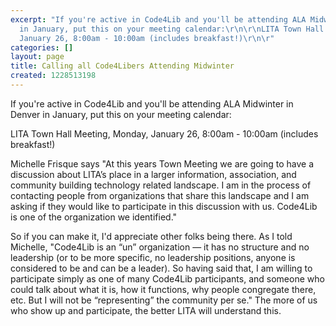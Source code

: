 ```yaml
---
excerpt: "If you're active in Code4Lib and you'll be attending ALA Midwinter in Denver
  in January, put this on your meeting calendar:\r\n\r\nLITA Town Hall Meeting, Monday,
  January 26, 8:00am - 10:00am (includes breakfast!)\r\n\r"
categories: []
layout: page
title: Calling all Code4Libers Attending Midwinter
created: 1228513198
---
```

If you're active in Code4Lib and you'll be attending ALA Midwinter in Denver in January, put this on your meeting calendar:

LITA Town Hall Meeting, Monday, January 26, 8:00am - 10:00am (includes breakfast!)

Michelle Frisque says "At this years Town Meeting we are going to have a discussion about LITA’s place in a larger information, association, and community building technology related landscape. I am in the process of contacting people from organizations that share this landscape and I am asking if they would like to participate in this discussion with us. Code4Lib is one of the organization we identified."

So if you can make it, I'd appreciate other folks being there. As I told Michelle, "Code4Lib is an “un” organization — it has no structure and no leadership (or to be more specific, no leadership positions, anyone is considered to be and can be a leader). So having said that, I am willing to participate simply as one of many Code4Lib participants, and someone who could talk about what it is, how it functions, why people congregate there, etc. But I will not be “representing” the community per se." The more of us who show up and participate, the better LITA will understand this.
